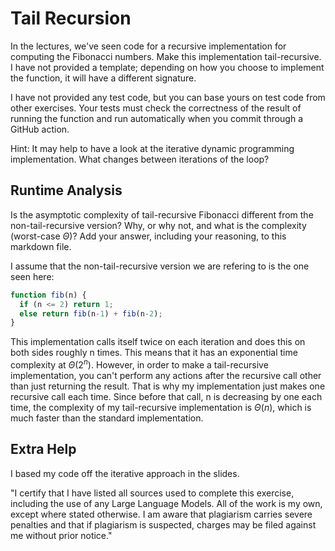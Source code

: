 # Tail Recursion

In the lectures, we've seen code for a recursive implementation for computing
the Fibonacci numbers. Make this implementation tail-recursive. I have not
provided a template; depending on how you choose to implement the function, it
will have a different signature.

I have not provided any test code, but you can base yours on test code from
other exercises. Your tests must check the correctness of the result of running
the function and run automatically when you commit through a GitHub action.

Hint: It may help to have a look at the iterative dynamic programming
implementation. What changes between iterations of the loop?

## Runtime Analysis

Is the asymptotic complexity of tail-recursive Fibonacci different from the
non-tail-recursive version? Why, or why not, and what is the complexity
(worst-case $\Theta$)? Add your answer, including your reasoning, to this
markdown file.

I assume that the non-tail-recursive version we are refering to is the one 
seen here: 

```javascript
function fib(n) {
  if (n <= 2) return 1;
  else return fib(n-1) + fib(n-2);
}
```
This implementation calls itself twice on each iteration and does this 
on both sides roughly n times. This means that it has an exponential time 
complexity at $\Theta(2^n)$. However, in order to make a tail-recursive 
implementation, you can't perform any actions after the recursive call 
other than just returning the result. That is why my implementation just 
makes one recursive call each time. Since before that call, n is decreasing 
by one each time, the complexity of my tail-recursive implementation is 
$\Theta(n)$, which is much faster than the standard implementation. 

## Extra Help

I based my code off the iterative approach in the slides. 

"I certify that I have listed all sources used to complete this exercise, 
including the use of any Large Language Models. All of the work is my own, 
except where stated otherwise. I am aware that plagiarism carries severe 
penalties and that if plagiarism is suspected, charges may be filed against 
me without prior notice."
